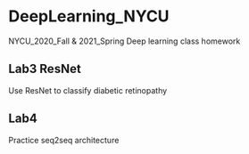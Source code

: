# DeepLearning_NYCU
NYCU_2020_Fall & 2021_Spring Deep learning class homework
## Lab3 ResNet
Use ResNet to classify diabetic retinopathy
## Lab4  
Practice seq2seq architecture
